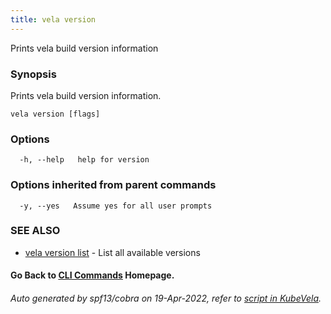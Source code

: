 ```yaml
---
title: vela version
---
```


Prints vela build version information

### Synopsis

Prints vela build version information.

```
vela version [flags]
```

### Options

```
  -h, --help   help for version
```

### Options inherited from parent commands

```
  -y, --yes   Assume yes for all user prompts
```

### SEE ALSO


* [vela version list](vela_version_list)	 - List all available versions

#### Go Back to [CLI Commands](vela) Homepage.


###### Auto generated by spf13/cobra on 19-Apr-2022, refer to [script in KubeVela](https://github.com/oam-dev/kubevela/tree/master/hack/docgen).

